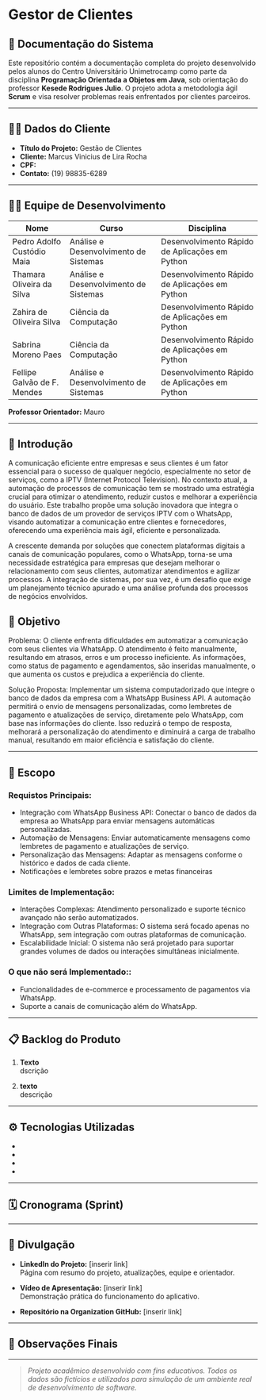# Gestor de Clientes

## 📘 Documentação do Sistema

Este repositório contém a documentação completa do projeto desenvolvido pelos alunos do Centro Universitário Unimetrocamp como parte da disciplina **Programação Orientada a Objetos em Java**, sob orientação do professor **Kesede Rodrigues Julio**. O projeto adota a metodologia ágil **Scrum** e visa resolver problemas reais enfrentados por clientes parceiros.

---

## 🧑‍💼 Dados do Cliente

- **Título do Projeto:** Gestão de Clientes 
- **Cliente:** Marcus Vinicius de Lira Rocha
- **CPF:**   
- **Contato:** (19) 98835-6289

---

## 👩‍💻 Equipe de Desenvolvimento

| Nome                            | Curso                                 | Disciplina                                   |
|---------------------------------|---------------------------------------|----------------------------------------------|
| Pedro Adolfo Custódio Maia      | Análise e Desenvolvimento de Sistemas | Desenvolvimento Rápido de Aplicações em Python      |
| Thamara Oliveira da Silva       | Análise e Desenvolvimento de Sistemas | Desenvolvimento Rápido de Aplicações em Python |
| Zahira de Oliveira Silva  | Ciência da Computação            | Desenvolvimento Rápido de Aplicações em Python    |
| Sabrina Moreno Paes  | Ciência da Computação            | Desenvolvimento Rápido de Aplicações em Python    |
| Fellipe Galvão de F. Mendes      | Análise e Desenvolvimento de Sistemas | Desenvolvimento Rápido de Aplicações em Python

**Professor Orientador:** Mauro

---

## 🧭 Introdução

A comunicação eficiente entre empresas e seus clientes é um fator essencial para o sucesso de qualquer negócio, especialmente no setor de serviços, como a IPTV (Internet Protocol Television). No contexto atual, a automação de processos de comunicação tem se mostrado uma estratégia crucial para otimizar o atendimento, reduzir custos e melhorar a experiência do usuário. Este trabalho propõe uma solução inovadora que integra o banco de dados de um provedor de serviços IPTV com o WhatsApp, visando automatizar a comunicação entre clientes e fornecedores, oferecendo uma experiência mais ágil, eficiente e personalizada. 

A crescente demanda por soluções que conectem plataformas digitais a canais de comunicação populares, como o WhatsApp, torna-se uma necessidade estratégica para empresas que desejam melhorar o relacionamento com seus clientes, automatizar atendimentos e agilizar processos. A integração de sistemas, por sua vez, é um desafio que exige um planejamento técnico apurado e uma análise profunda dos processos de negócios envolvidos. 

## 🎯 Objetivo

Problema: 
O cliente enfrenta dificuldades em automatizar a comunicação com seus clientes via WhatsApp. O atendimento é feito manualmente, resultando em atrasos, erros e um processo ineficiente. As informações, como status de pagamento e agendamentos, são inseridas manualmente, o que aumenta os custos e prejudica a experiência do cliente. 

Solução Proposta: 
Implementar um sistema computadorizado que integre o banco de dados da empresa com a WhatsApp Business API. A automação permitirá o envio de mensagens personalizadas, como lembretes de pagamento e atualizações de serviço, diretamente pelo WhatsApp, com base nas informações do cliente. Isso reduzirá o tempo de resposta, melhorará a personalização do atendimento e diminuirá a carga de trabalho manual, resultando em maior eficiência e satisfação do cliente. 

---

## 🧩 Escopo

### Requistos Principais:

- Integração com WhatsApp Business API: Conectar o banco de dados da empresa ao WhatsApp para enviar mensagens automáticas personalizadas. 
- Automação de Mensagens: Enviar automaticamente mensagens como lembretes de pagamento e atualizações de serviço.
- Personalização das Mensagens: Adaptar as mensagens conforme o histórico e dados de cada cliente.
- Notificações e lembretes sobre prazos e metas financeiras

### Limites de Implementação:

- Interações Complexas: Atendimento personalizado e suporte técnico avançado não serão automatizados. 
- Integração com Outras Plataformas: O sistema será focado apenas no WhatsApp, sem integração com outras plataformas de comunicação. 
- Escalabilidade Inicial: O sistema não será projetado para suportar grandes volumes de dados ou interações simultâneas inicialmente. 

### O que não será Implementado::

- Funcionalidades de e-commerce e processamento de pagamentos via WhatsApp.
- Suporte a canais de comunicação além do WhatsApp. 

---

## 📋 Backlog do Produto

1. **Texto**  
   dscrição

2. **texto**  
   descrição

---

## ⚙️ Tecnologias Utilizadas

- 
- 
- 
- 

---

## 🗓️ Cronograma (Sprint)



---

## 📢 Divulgação

- **LinkedIn do Projeto:** [inserir link]  
  Página com resumo do projeto, atualizações, equipe e orientador.

- **Vídeo de Apresentação:** [inserir link]  
  Demonstração prática do funcionamento do aplicativo.

- **Repositório na Organization GitHub:** [inserir link]

---

## 🧾 Observações Finais



---

> _Projeto acadêmico desenvolvido com fins educativos. Todos os dados são fictícios e utilizados para simulação de um ambiente real de desenvolvimento de software._

